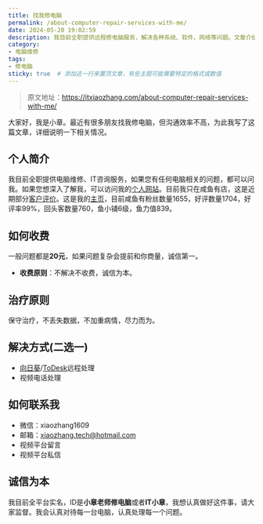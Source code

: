 ```yaml
---
title: 找我修电脑
permalink: /about-computer-repair-services-with-me/
date: 2024-05-20 19:02:59
description: 我目前全职提供远程修电脑服务，解决各种系统、软件、网络等问题。文章介绍了免费诊断、解决方式和联系方式。
category: 
- 电脑维修
tags:
- 修电脑
sticky: true  # 添加这一行来置顶文章，有些主题可能需要特定的格式或数值
---
```


> 原文地址：<https://itxiaozhang.com/about-computer-repair-services-with-me/>  

大家好，我是小章。最近有很多朋友找我修电脑，但沟通效率不高，为此我写了这篇文章，详细说明一下相关情况。

## 个人简介

我目前全职提供电脑维修、IT咨询服务，如果您有任何电脑相关的问题，都可以问我。如果您想深入了解我，可以访问我的[个人网站](https://itxiaozhang.com)。目前我只在咸鱼有店，这是近期部分[客户评价](https://reviews.fixpc.cc/)。这是我的[主页](https://itxiaozhang.com/all-platform-homepages/)，目前咸鱼有粉丝数量1655，好评数量1704，好评率99%，回头客数量760，鱼小铺6级，鱼力值839。

## 如何收费

一般问题都是**20元**，如果问题复杂会提前和你商量，诚信第一。

- **收费原则**：不解决不收费，诚信为本。

## 治疗原则

保守治疗，不丢失数据，不加重病情，尽力而为。

## 解决方式(二选一)

- [向日葵](https://sunlogin.oray.com/)/[ToDesk](https://www.todesk.com/download.html)远程处理
- 视频电话处理

## 如何联系我

- 微信：xiaozhang1609
- 邮箱：<xiaozhang.tech@hotmail.com>
- 视频平台留言
- 视频平台私信

## 诚信为本

我目前全平台实名，ID是**小章老师修电脑**或者**IT小章**，我想认真做好这件事，请大家监督。我会认真对待每一台电脑，认真处理每一个问题。
